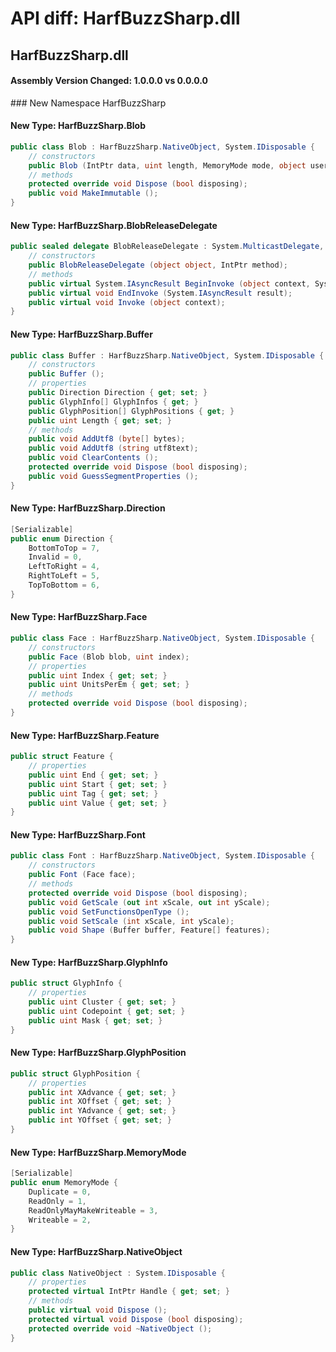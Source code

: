 # API diff: HarfBuzzSharp.dll

## HarfBuzzSharp.dll

<h4>Assembly Version Changed: 1.0.0.0 vs 0.0.0.0</h4>
### New Namespace HarfBuzzSharp

#### New Type: HarfBuzzSharp.Blob

```csharp
public class Blob : HarfBuzzSharp.NativeObject, System.IDisposable {
	// constructors
	public Blob (IntPtr data, uint length, MemoryMode mode, object userData, BlobReleaseDelegate releaseDelegate);
	// methods
	protected override void Dispose (bool disposing);
	public void MakeImmutable ();
}
```

#### New Type: HarfBuzzSharp.BlobReleaseDelegate

```csharp
public sealed delegate BlobReleaseDelegate : System.MulticastDelegate, System.ICloneable, System.Runtime.Serialization.ISerializable {
	// constructors
	public BlobReleaseDelegate (object object, IntPtr method);
	// methods
	public virtual System.IAsyncResult BeginInvoke (object context, System.AsyncCallback callback, object object);
	public virtual void EndInvoke (System.IAsyncResult result);
	public virtual void Invoke (object context);
}
```

#### New Type: HarfBuzzSharp.Buffer

```csharp
public class Buffer : HarfBuzzSharp.NativeObject, System.IDisposable {
	// constructors
	public Buffer ();
	// properties
	public Direction Direction { get; set; }
	public GlyphInfo[] GlyphInfos { get; }
	public GlyphPosition[] GlyphPositions { get; }
	public uint Length { get; set; }
	// methods
	public void AddUtf8 (byte[] bytes);
	public void AddUtf8 (string utf8text);
	public void ClearContents ();
	protected override void Dispose (bool disposing);
	public void GuessSegmentProperties ();
}
```

#### New Type: HarfBuzzSharp.Direction

```csharp
[Serializable]
public enum Direction {
	BottomToTop = 7,
	Invalid = 0,
	LeftToRight = 4,
	RightToLeft = 5,
	TopToBottom = 6,
}
```

#### New Type: HarfBuzzSharp.Face

```csharp
public class Face : HarfBuzzSharp.NativeObject, System.IDisposable {
	// constructors
	public Face (Blob blob, uint index);
	// properties
	public uint Index { get; set; }
	public uint UnitsPerEm { get; set; }
	// methods
	protected override void Dispose (bool disposing);
}
```

#### New Type: HarfBuzzSharp.Feature

```csharp
public struct Feature {
	// properties
	public uint End { get; set; }
	public uint Start { get; set; }
	public uint Tag { get; set; }
	public uint Value { get; set; }
}
```

#### New Type: HarfBuzzSharp.Font

```csharp
public class Font : HarfBuzzSharp.NativeObject, System.IDisposable {
	// constructors
	public Font (Face face);
	// methods
	protected override void Dispose (bool disposing);
	public void GetScale (out int xScale, out int yScale);
	public void SetFunctionsOpenType ();
	public void SetScale (int xScale, int yScale);
	public void Shape (Buffer buffer, Feature[] features);
}
```

#### New Type: HarfBuzzSharp.GlyphInfo

```csharp
public struct GlyphInfo {
	// properties
	public uint Cluster { get; set; }
	public uint Codepoint { get; set; }
	public uint Mask { get; set; }
}
```

#### New Type: HarfBuzzSharp.GlyphPosition

```csharp
public struct GlyphPosition {
	// properties
	public int XAdvance { get; set; }
	public int XOffset { get; set; }
	public int YAdvance { get; set; }
	public int YOffset { get; set; }
}
```

#### New Type: HarfBuzzSharp.MemoryMode

```csharp
[Serializable]
public enum MemoryMode {
	Duplicate = 0,
	ReadOnly = 1,
	ReadOnlyMayMakeWriteable = 3,
	Writeable = 2,
}
```

#### New Type: HarfBuzzSharp.NativeObject

```csharp
public class NativeObject : System.IDisposable {
	// properties
	protected virtual IntPtr Handle { get; set; }
	// methods
	public virtual void Dispose ();
	protected virtual void Dispose (bool disposing);
	protected override void ~NativeObject ();
}
```

